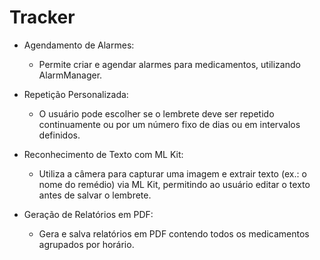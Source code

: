 # Tracker 

- Agendamento de Alarmes:
    - Permite criar e agendar alarmes para medicamentos, utilizando AlarmManager.

- Repetição Personalizada:
  - O usuário pode escolher se o lembrete deve ser repetido continuamente ou por um número fixo de dias ou em intervalos definidos.

- Reconhecimento de Texto com ML Kit:
  - Utiliza a câmera para capturar uma imagem e extrair texto (ex.: o nome do remédio) via ML Kit, permitindo ao usuário editar o texto antes de salvar o lembrete.

- Geração de Relatórios em PDF:
  - Gera e salva relatórios em PDF contendo todos os medicamentos agrupados por horário.